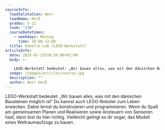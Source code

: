 ```yaml
---
courseInfo:
  leadSalutation: Herr
  leadName: Heiß
  grades: 5-12
  room: "210"
  courseDatetimes:
    - weekdays: Montag
      time: 10:00-12:00
  title: Robotik-Lab (LEGO-Werkstatt)
articleInfo:
  date: 2025-07-23T10:34:00+02:00
  body: >-
    
    LEGO-Werkstatt bedeutet: „Wir bauen alles, was mit den dänischen Bausteinen möglich ist“ Du kannst auch LEGO-Roboter zum Leben erwecken. Dabei lernst du konstruieren und programmieren. Wenn du Spaß am gemeinsamen Planen und Realisieren sowie Ansteuern von Sensoren hast, dann bist du hier richtig. Vielleicht gelingt es dir sogar, das Modell eines Weltraumaufzugs zu bauen.
  image: /images/articles/course.jpg
  description: ""
  author: Herr Heiß
---
```

LEGO-Werkstatt bedeutet: „Wir bauen alles, was mit den dänischen Bausteinen möglich ist“ Du kannst auch LEGO-Roboter zum Leben erwecken. Dabei lernst du konstruieren und programmieren. Wenn du Spaß am gemeinsamen Planen und Realisieren sowie Ansteuern von Sensoren hast, dann bist du hier richtig. Vielleicht gelingt es dir sogar, das Modell eines Weltraumaufzugs zu bauen.

